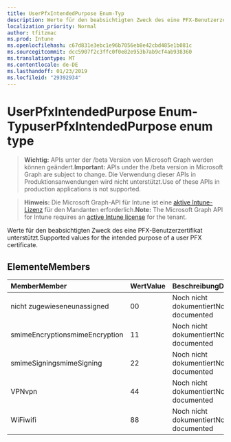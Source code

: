 ```yaml
---
title: UserPfxIntendedPurpose Enum-Typ
description: Werte für den beabsichtigten Zweck des eine PFX-Benutzerzertifikat unterstützt.
localization_priority: Normal
author: tfitzmac
ms.prod: Intune
ms.openlocfilehash: c67d831e3ebc1e96b7056eb8e42cbd485e1b081c
ms.sourcegitcommit: dcc5907f2c3ffc0f0e82e953b7ab9cf4ab938360
ms.translationtype: MT
ms.contentlocale: de-DE
ms.lasthandoff: 01/23/2019
ms.locfileid: "29392934"
---
```

# <a name="userpfxintendedpurpose-enum-type"></a><span data-ttu-id="a31d7-103">UserPfxIntendedPurpose Enum-Typ</span><span class="sxs-lookup"><span data-stu-id="a31d7-103">userPfxIntendedPurpose enum type</span></span>

> <span data-ttu-id="a31d7-104">**Wichtig:** APIs unter der /beta Version von Microsoft Graph werden können geändert.</span><span class="sxs-lookup"><span data-stu-id="a31d7-104">**Important:** APIs under the /beta version in Microsoft Graph are subject to change.</span></span> <span data-ttu-id="a31d7-105">Die Verwendung dieser APIs in Produktionsanwendungen wird nicht unterstützt.</span><span class="sxs-lookup"><span data-stu-id="a31d7-105">Use of these APIs in production applications is not supported.</span></span>

> <span data-ttu-id="a31d7-106">**Hinweis:** Die Microsoft Graph-API für Intune ist eine [aktive Intune-Lizenz](https://go.microsoft.com/fwlink/?linkid=839381) für den Mandanten erforderlich.</span><span class="sxs-lookup"><span data-stu-id="a31d7-106">**Note:** The Microsoft Graph API for Intune requires an [active Intune license](https://go.microsoft.com/fwlink/?linkid=839381) for the tenant.</span></span>

<span data-ttu-id="a31d7-107">Werte für den beabsichtigten Zweck des eine PFX-Benutzerzertifikat unterstützt.</span><span class="sxs-lookup"><span data-stu-id="a31d7-107">Supported values for the intended purpose of a user PFX certificate.</span></span>

## <a name="members"></a><span data-ttu-id="a31d7-108">Elemente</span><span class="sxs-lookup"><span data-stu-id="a31d7-108">Members</span></span>
|<span data-ttu-id="a31d7-109">Member</span><span class="sxs-lookup"><span data-stu-id="a31d7-109">Member</span></span>|<span data-ttu-id="a31d7-110">Wert</span><span class="sxs-lookup"><span data-stu-id="a31d7-110">Value</span></span>|<span data-ttu-id="a31d7-111">Beschreibung</span><span class="sxs-lookup"><span data-stu-id="a31d7-111">Description</span></span>|
|:---|:---|:---|
|<span data-ttu-id="a31d7-112">nicht zugewiesene</span><span class="sxs-lookup"><span data-stu-id="a31d7-112">unassigned</span></span>|<span data-ttu-id="a31d7-113">0</span><span class="sxs-lookup"><span data-stu-id="a31d7-113">0</span></span>|<span data-ttu-id="a31d7-114">Noch nicht dokumentiert</span><span class="sxs-lookup"><span data-stu-id="a31d7-114">Not yet documented</span></span>|
|<span data-ttu-id="a31d7-115">smimeEncryption</span><span class="sxs-lookup"><span data-stu-id="a31d7-115">smimeEncryption</span></span>|<span data-ttu-id="a31d7-116">1</span><span class="sxs-lookup"><span data-stu-id="a31d7-116">1</span></span>|<span data-ttu-id="a31d7-117">Noch nicht dokumentiert</span><span class="sxs-lookup"><span data-stu-id="a31d7-117">Not yet documented</span></span>|
|<span data-ttu-id="a31d7-118">smimeSigning</span><span class="sxs-lookup"><span data-stu-id="a31d7-118">smimeSigning</span></span>|<span data-ttu-id="a31d7-119">2</span><span class="sxs-lookup"><span data-stu-id="a31d7-119">2</span></span>|<span data-ttu-id="a31d7-120">Noch nicht dokumentiert</span><span class="sxs-lookup"><span data-stu-id="a31d7-120">Not yet documented</span></span>|
|<span data-ttu-id="a31d7-121">VPN</span><span class="sxs-lookup"><span data-stu-id="a31d7-121">vpn</span></span>|<span data-ttu-id="a31d7-122">4</span><span class="sxs-lookup"><span data-stu-id="a31d7-122">4</span></span>|<span data-ttu-id="a31d7-123">Noch nicht dokumentiert</span><span class="sxs-lookup"><span data-stu-id="a31d7-123">Not yet documented</span></span>|
|<span data-ttu-id="a31d7-124">WiFi</span><span class="sxs-lookup"><span data-stu-id="a31d7-124">wifi</span></span>|<span data-ttu-id="a31d7-125">8</span><span class="sxs-lookup"><span data-stu-id="a31d7-125">8</span></span>|<span data-ttu-id="a31d7-126">Noch nicht dokumentiert</span><span class="sxs-lookup"><span data-stu-id="a31d7-126">Not yet documented</span></span>|




